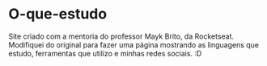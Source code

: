 # O-que-estudo
Site criado com a mentoria do professor Mayk Brito, da Rocketseat. Modifiquei do original para fazer uma página mostrando as linguagens que estudo,
ferramentas que utilizo e minhas redes sociais. :D
